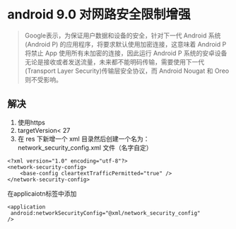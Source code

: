 # android 9.0 对网路安全限制增强
> Google表示，为保证用户数据和设备的安全，针对下一代 Android 系统(Android P) 的应用程序，将要求默认使用加密连接，这意味着 Android P 将禁止 App 使用所有未加密的连接，因此运行 Android P 系统的安卓设备无论是接收或者发送流量，未来都不能明码传输，需要使用下一代(Transport Layer Security)传输层安全协议，而 Android Nougat 和 Oreo 则不受影响。


## 解决
1. 使用https
2. targetVersion< 27
3. 在 res 下新增一个 xml 目录然后创建一个名为：network_security_config.xml 文件（名字自定）
```
<?xml version="1.0" encoding="utf-8"?>
<network-security-config>
    <base-config cleartextTrafficPermitted="true" />
</network-security-config>

```
在applicaiotn标签中添加
```
<application
 android:networkSecurityConfig="@xml/network_security_config"
/>
```
